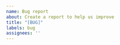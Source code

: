 ```yaml
---
name: Bug report
about: Create a report to help us improve
title: "[BUG]"
labels: bug
assignees: ''
---
```

